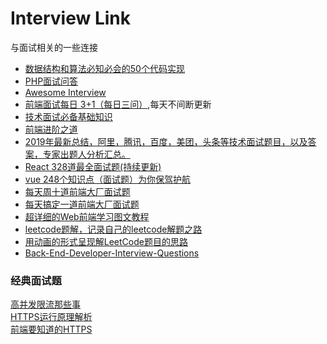 # Interview Link
与面试相关的一些连接

* [数据结构和算法必知必会的50个代码实现](https://github.com/wangzheng0822/algo)
* [PHP面试问答](https://github.com/colinlet/PHP-Interview-QA)
* [Awesome Interview](https://github.com/Awesome-Interview/Awesome-Interview)
* [前端面试每日 3+1（每日三问）](https://github.com/haizlin/fe-interview),每天不间断更新
* [技术面试必备基础知识](https://github.com/CyC2018/CS-Notes)
* [前端进阶之道](https://yuchengkai.cn/docs/frontend/)
* [2019年最新总结，阿里，腾讯，百度，美团，头条等技术面试题目，以及答案，专家出题人分析汇总。](https://github.com/0voice/interview_internal_reference)
* [React 328道最全面试题(持续更新)](https://juejin.im/post/5d310e8bf265da1bd261259d)
* [vue 248个知识点（面试题）为你保驾护航](https://juejin.im/post/5d153267e51d4510624f9809)
* [每天周十道前端大厂面试题](https://github.com/airuikun/Weekly-FE-Interview)
* [每天搞定一道前端大厂面试题](https://github.com/Advanced-Frontend/Daily-Interview-Question)
* [超详细的Web前端学习图文教程](https://github.com/qianguyihao/Web)
* [leetcode题解，记录自己的leetcode解题之路](https://github.com/azl397985856/leetcode)  
* [用动画的形式呈现解LeetCode题目的思路](https://github.com/MisterBooo/LeetCodeAnimation)
* [Back-End-Developer-Interview-Questions](https://github.com/arialdomartini/Back-End-Developer-Interview-Questions)

### 经典面试题

[高并发限流那些事](https://www.qianshan.tech/架构/高并发/高并发限流那些事.html)   
[HTTPS运行原理解析](https://mp.weixin.qq.com/s/Yd9dVHTlGxFrfm0ynPnn4Q)    
[前端要知道的HTTPS](https://mp.weixin.qq.com/s/DIFf8VjduO5rviHkgR_8lg)    
